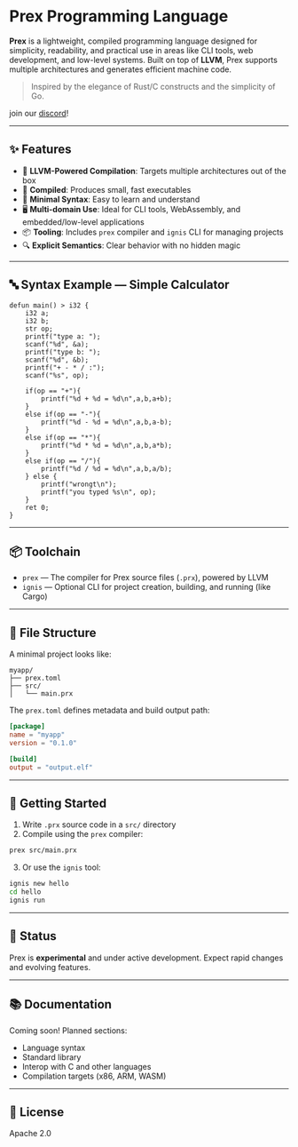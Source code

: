 # Prex Programming Language

**Prex** is a lightweight, compiled programming language designed for simplicity, readability, and practical use in areas like CLI tools, web development, and low-level systems. Built on top of **LLVM**, Prex supports multiple architectures and generates efficient machine code.

> Inspired by the elegance of Rust/C constructs and the simplicity of Go.

join our [discord](https://discord.gg/6nvBRGsyVm)!

---

## ✨ Features

* 🧰 **LLVM-Powered Compilation**: Targets multiple architectures out of the box
* 🔧 **Compiled**: Produces small, fast executables
* 🧠 **Minimal Syntax**: Easy to learn and understand
* 🖥️ **Multi-domain Use**: Ideal for CLI tools, WebAssembly, and embedded/low-level applications
* 📦 **Tooling**: Includes `prex` compiler and `ignis` CLI for managing projects
* 🔍 **Explicit Semantics**: Clear behavior with no hidden magic

---

## 🔤 Syntax Example — Simple Calculator

```prex
defun main() > i32 {
    i32 a;
    i32 b;
    str op;
    printf("type a: ");
    scanf("%d", &a);
    printf("type b: ");
    scanf("%d", &b);
    printf("+ - * / :");
    scanf("%s", op);

    if(op == "+"){
        printf("%d + %d = %d\n",a,b,a+b);
    }
    else if(op == "-"){
        printf("%d - %d = %d\n",a,b,a-b);
    }
    else if(op == "*"){
        printf("%d * %d = %d\n",a,b,a*b);
    }
    else if(op == "/"){
        printf("%d / %d = %d\n",a,b,a/b);
    } else {
        printf("wrongt\n");
        printf("you typed %s\n", op);
    }
    ret 0;
}
```

---

## 📦 Toolchain

* `prex` — The compiler for Prex source files (`.prx`), powered by LLVM
* `ignis` — Optional CLI for project creation, building, and running (like Cargo)

---

## 📁 File Structure

A minimal project looks like:

```
myapp/
├── prex.toml
├── src/
│   └── main.prx
```

The `prex.toml` defines metadata and build output path:

```toml
[package]
name = "myapp"
version = "0.1.0"

[build]
output = "output.elf"
```

---

## 🚀 Getting Started

1. Write `.prx` source code in a `src/` directory
2. Compile using the `prex` compiler:

```bash
prex src/main.prx
```

3. Or use the `ignis` tool:

```bash
ignis new hello
cd hello
ignis run
```

---

## 🧪 Status

Prex is **experimental** and under active development. Expect rapid changes and evolving features.

---

## 📚 Documentation

Coming soon! Planned sections:

* Language syntax
* Standard library 
* Interop with C and other languages
* Compilation targets (x86, ARM, WASM)

---

## 📝 License

Apache 2.0

